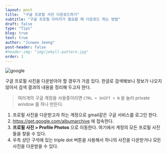 ```yaml
---
layout: post
title:  "구글 프로필 사진 다운로드하기"
subtitle: "구글 프로필 이미지가 필요할 때 다운로드 하는 방법"
draft: false
type: "Tips"
blog: true
text: true
author: "Jinwoo Jeong"
post-header: false
#header-img: "img/jekyll-pattern.jpg"
order: 1
---
```


![google](http://www.google.com/logos/doodles/2015/googles-new-logo-5078286822539264.3-hp2x.gif)

구글 프로필 사진을 다운받아야 할 경우가 가끔 있다. 한글로 검색해보니 정보가 나오지 않아서 검색 결과의 내용을 정리해 두고자 한다.

> 여러개의 구글 계정을 사용중이라면 `CTRL + SHIFT + N` 을 눌러 private window 를 하나 만든다.

1. 프로필 사진을 다운받고자 하는 계정으로 gmail같은 구글 서비스를 로그인 한다.
2.  https://get.google.com/albumarchive  에 접속한다.
3. **프로필 사진 > Profile Photos** 으로 이동한다. 여기에서 계정의 모든 프로필 사진들을 찾을 수 있다.
4. 우측 상단 구석에 있는 triple dot 버튼을 사용해서 하나의 사진을 다운받거나 모든 사진을 다운받을 수 있다.

